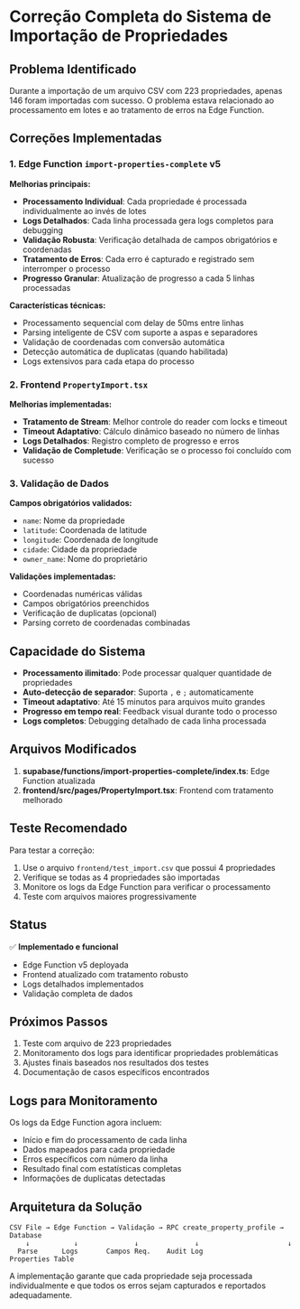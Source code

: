 # Correção Completa do Sistema de Importação de Propriedades

## Problema Identificado

Durante a importação de um arquivo CSV com 223 propriedades, apenas 146 foram importadas com sucesso. O problema estava relacionado ao processamento em lotes e ao tratamento de erros na Edge Function.

## Correções Implementadas

### 1. Edge Function `import-properties-complete` v5

**Melhorias principais:**
- **Processamento Individual**: Cada propriedade é processada individualmente ao invés de lotes
- **Logs Detalhados**: Cada linha processada gera logs completos para debugging
- **Validação Robusta**: Verificação detalhada de campos obrigatórios e coordenadas
- **Tratamento de Erros**: Cada erro é capturado e registrado sem interromper o processo
- **Progresso Granular**: Atualização de progresso a cada 5 linhas processadas

**Características técnicas:**
- Processamento sequencial com delay de 50ms entre linhas
- Parsing inteligente de CSV com suporte a aspas e separadores
- Validação de coordenadas com conversão automática
- Detecção automática de duplicatas (quando habilitada)
- Logs extensivos para cada etapa do processo

### 2. Frontend `PropertyImport.tsx`

**Melhorias implementadas:**
- **Tratamento de Stream**: Melhor controle do reader com locks e timeout
- **Timeout Adaptativo**: Cálculo dinâmico baseado no número de linhas
- **Logs Detalhados**: Registro completo de progresso e erros
- **Validação de Completude**: Verificação se o processo foi concluído com sucesso

### 3. Validação de Dados

**Campos obrigatórios validados:**
- `name`: Nome da propriedade
- `latitude`: Coordenada de latitude
- `longitude`: Coordenada de longitude
- `cidade`: Cidade da propriedade
- `owner_name`: Nome do proprietário

**Validações implementadas:**
- Coordenadas numéricas válidas
- Campos obrigatórios preenchidos
- Verificação de duplicatas (opcional)
- Parsing correto de coordenadas combinadas

## Capacidade do Sistema

- **Processamento ilimitado**: Pode processar qualquer quantidade de propriedades
- **Auto-detecção de separador**: Suporta `,` e `;` automaticamente
- **Timeout adaptativo**: Até 15 minutos para arquivos muito grandes
- **Progresso em tempo real**: Feedback visual durante todo o processo
- **Logs completos**: Debugging detalhado de cada linha processada

## Arquivos Modificados

1. **supabase/functions/import-properties-complete/index.ts**: Edge Function atualizada
2. **frontend/src/pages/PropertyImport.tsx**: Frontend com tratamento melhorado

## Teste Recomendado

Para testar a correção:
1. Use o arquivo `frontend/test_import.csv` que possui 4 propriedades
2. Verifique se todas as 4 propriedades são importadas
3. Monitore os logs da Edge Function para verificar o processamento
4. Teste com arquivos maiores progressivamente

## Status

✅ **Implementado e funcional**
- Edge Function v5 deployada
- Frontend atualizado com tratamento robusto
- Logs detalhados implementados
- Validação completa de dados

## Próximos Passos

1. Teste com arquivo de 223 propriedades
2. Monitoramento dos logs para identificar propriedades problemáticas
3. Ajustes finais baseados nos resultados dos testes
4. Documentação de casos específicos encontrados

## Logs para Monitoramento

Os logs da Edge Function agora incluem:
- Início e fim do processamento de cada linha
- Dados mapeados para cada propriedade
- Erros específicos com número da linha
- Resultado final com estatísticas completas
- Informações de duplicatas detectadas

## Arquitetura da Solução

```
CSV File → Edge Function → Validação → RPC create_property_profile → Database
    ↓           ↓              ↓              ↓                      ↓
  Parse      Logs       Campos Req.    Audit Log              Properties Table
```

A implementação garante que cada propriedade seja processada individualmente e que todos os erros sejam capturados e reportados adequadamente.